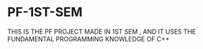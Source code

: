 # PF-1ST-SEM
THIS IS THE PF PROJECT MADE IN 1ST SEM , AND IT USES THE FUNDAMENTAL PROGRAMMING KNOWLEDGE OF C++ 
